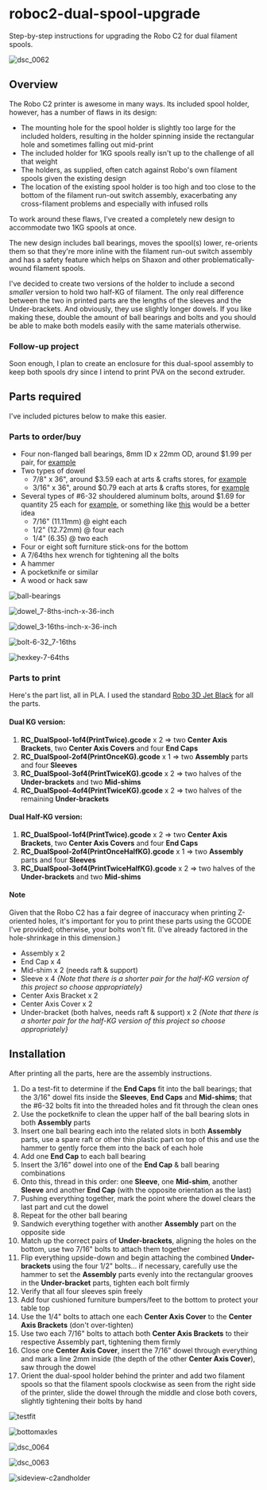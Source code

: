 # roboc2-dual-spool-upgrade
Step-by-step instructions for upgrading the Robo C2 for dual filament spools.

![dsc_0062](https://user-images.githubusercontent.com/15971213/31312760-fb6478e4-ab80-11e7-8205-3bb1a719c46d.png)

## Overview

The Robo C2 printer is awesome in many ways. Its included spool holder, however, has a number of flaws in its design:

* The mounting hole for the spool holder is slightly too large for the included holders, resulting in the holder spinning inside the rectangular hole and sometimes falling out mid-print
* The included holder for 1KG spools really isn't up to the challenge of all that weight
* The holders, as supplied, often catch against Robo's own filament spools given the existing design
* The location of the existing spool holder is too high and too close to the bottom of the filament run-out switch assembly, exacerbating any cross-filament problems and especially with infused rolls

To work around these flaws, I've created a completely new design to accommodate two 1KG spools at once.

The new design includes ball bearings, moves the spool(s) lower, re-orients them so that they're more inline with the filament run-out switch assembly and has a safety feature which helps on Shaxon and other problematically-wound filament spools.

I've decided to create two versions of the holder to include a second *smaller* version to hold two half-KG of filament. The only real difference between the two in printed parts are the lengths of the sleeves and the Under-brackets. And obviously, they use slightly longer dowels. If you like making these, double the amount of ball bearings and bolts and you should be able to make both models easily with the same materials otherwise.

### Follow-up project
Soon enough, I plan to create an enclosure for this dual-spool assembly to keep both spools dry since I intend to print PVA on the second extruder.

## Parts required
I've included pictures below to make this easier.

### Parts to order/buy
* Four non-flanged ball bearings, 8mm ID x 22mm OD, around $1.99 per pair, for [example](https://www.servocity.com/8mm-id-x-22mm-od-non-flanged-ball-bearing)
* Two types of dowel
	* 7/8" x 36", around $3.59 each at arts & crafts stores, for [example](https://www.whiteheadindustrial.com/p-20143-78-x-36-hardwood-dowel-rod-code-brown-no-301621.aspx?gclid=EAIaIQobChMI3OTK_Mbf1gIVg2x-Ch3YIQa1EAYYASABEgJSA_D_BwE)
	* 3/16" x 36", around $0.79 each at arts & crafts stores, for [example](https://www.c2f.com/html/productdetail.asp?p=MID-7905)
* Several types of #6-32 shouldered aluminum bolts, around $1.69 for quantity 25 each for [example](https://www.servocity.com/6-32-zinc-plated-socket-head-machine-screws), or something like [this](https://www.servocity.com/actobotics-hardware-pack-a) would be a better idea
	* 7/16" (11.11mm) @ eight each
	* 1/2" (12.72mm) @ four each
	* 1/4" (6.35) @ two each
* Four or eight soft furniture stick-ons for the bottom
* A 7/64ths hex wrench for tightening all the bolts
* A hammer
* A pocketknife or similar
* A wood or hack saw

![ball-bearings](https://user-images.githubusercontent.com/15971213/31312441-2de79994-ab78-11e7-87bb-4fae43f5bfde.jpg)

![dowel_7-8ths-inch-x-36-inch](https://user-images.githubusercontent.com/15971213/31312303-14409c4c-ab74-11e7-89db-7680761c5c75.jpg)

![dowel_3-16ths-inch-x-36-inch](https://user-images.githubusercontent.com/15971213/31312334-fd806b94-ab74-11e7-9c21-cce35a57c1b4.jpg)

![bolt-6-32_7-16ths](https://user-images.githubusercontent.com/15971213/31312413-5cf2db64-ab77-11e7-942b-7443bf34e120.png)

![hexkey-7-64ths](https://user-images.githubusercontent.com/15971213/31312430-b41754d8-ab77-11e7-8bd8-0a58fb8784d0.jpg)

### Parts to print
Here's the part list, all in PLA. I used the standard [Robo 3D Jet Black](http://robo.fyi/consumables/filament-by-type-by-vendor) for all the parts.

#### Dual KG version:

1. **RC_DualSpool-1of4(PrintTwice).gcode** x 2 => two **Center Axis Brackets**, two **Center Axis Covers** and four **End Caps**
2. **RC_DualSpool-2of4(PrintOnceKG).gcode** x 1 => two **Assembly** parts and four **Sleeves**
3. **RC_DualSpool-3of4(PrintTwiceKG).gcode** x 2 => two halves of the **Under-brackets** and two **Mid-shims**
4. **RC_DualSpool-4of4(PrintTwiceKG).gcode** x 2 => two halves of the remaining **Under-brackets**

#### Dual Half-KG version:

1. **RC_DualSpool-1of4(PrintTwice).gcode** x 2 => two **Center Axis Brackets**, two **Center Axis Covers** and four **End Caps**
2. **RC_DualSpool-2of4(PrintOnceHalfKG).gcode** x 1 => two **Assembly** parts and four **Sleeves**
3. **RC_DualSpool-3of4(PrintTwiceHalfKG).gcode** x 2 => two halves of the **Under-brackets** and two **Mid-shims**

#### Note
Given that the Robo C2 has a fair degree of inaccuracy when printing Z-oriented holes, it's important for you to print these parts using the GCODE I've provided; otherwise, your bolts won't fit. (I've already factored in the hole-shrinkage in this dimension.)

* Assembly x 2
* End Cap x 4
* Mid-shim x 2 (needs raft & support)
* Sleeve x 4 *{Note that there is a shorter pair for the half-KG version of this project so choose appropriately}*
* Center Axis Bracket x 2
* Center Axis Cover x 2
* Under-bracket (both halves, needs raft & support) x 2 *{Note that there is a shorter pair for the half-KG version of this project so choose appropriately}*

## Installation
After printing all the parts, here are the assembly instructions.

1. Do a test-fit to determine if the **End Caps** fit into the ball bearings; that the 3/16" dowel fits inside the **Sleeves**, **End Caps** and **Mid-shims**; that the #6-32 bolts fit into the threaded holes and fit through the clean ones
2. Use the pocketknife to clean the upper half of the ball bearing slots in both **Assembly** parts
3. Insert one ball bearing each into the related slots in both **Assembly** parts, use a spare raft or other thin plastic part on top of this and use the hammer to gently force them into the back of each hole
4. Add one **End Cap** to each ball bearing
5. Insert the 3/16" dowel into one of the **End Cap** & ball bearing combinations
6. Onto this, thread in this order: one **Sleeve**, one **Mid-shim**, another **Sleeve** and another **End Cap** (with the opposite orientation as the last)
7. Pushing everything together, mark the point where the dowel clears the last part and cut the dowel
8. Repeat for the other ball bearing
9. Sandwich everything together with another **Assembly** part on the opposite side
10. Match up the correct pairs of **Under-brackets**, aligning the holes on the bottom, use two 7/16" bolts to attach them together
11. Flip everything upside-down and begin attaching the combined **Under-brackets** using the four 1/2" bolts... if necessary, carefully use the hammer to set the **Assembly** parts evenly into the rectangular grooves in the **Under-bracket** parts, tighten each bolt firmly
12. Verify that all four sleeves spin freely
13. Add four cushioned furniture bumpers/feet to the bottom to protect your table top
14. Use the 1/4" bolts to attach one each **Center Axis Cover** to the **Center Axis Brackets** (don't over-tighten)
15. Use two each 7/16" bolts to attach both **Center Axis Brackets** to their respective Assembly part, tightening them firmly
16. Close one **Center Axis Cover**, insert the 7/16" dowel through everything and mark a line 2mm inside (the depth of the other **Center Axis Cover**), saw through the dowel
17. Orient the dual-spool holder behind the printer and add two filament spools so that the filament spools clockwise as seen from the right side of the printer, slide the dowel through the middle and close both covers, slightly tightening their bolts by hand

![testfit](https://user-images.githubusercontent.com/15971213/31319791-186148a8-ac1e-11e7-8fac-703bc07e2deb.jpg)

![bottomaxles](https://user-images.githubusercontent.com/15971213/31319765-bff173c8-ac1d-11e7-8bd5-8b0531d0e797.jpg)

![dsc_0064](https://user-images.githubusercontent.com/15971213/31312804-b3b9a634-ab82-11e7-95fc-6ed904aea4f6.png)

![dsc_0063](https://user-images.githubusercontent.com/15971213/31312773-912cab62-ab81-11e7-865d-13fbc289d1a5.png)

![sideview-c2andholder](https://user-images.githubusercontent.com/15971213/31319572-b697381a-ac1a-11e7-9f3c-816dddbba648.png)
